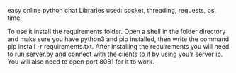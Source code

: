 easy online python chat
Libraries used: socket, threading, requests, os, time;

To use it install the requirements folder. Open a shell in the folder directory and make sure you have python3 and pip installed, then write the command pip install -r requirements.txt. After installing the requirements you will need to run server.py and connect with the clients to it by using you'r server ip. You will also need to open port 8081 for it to work.